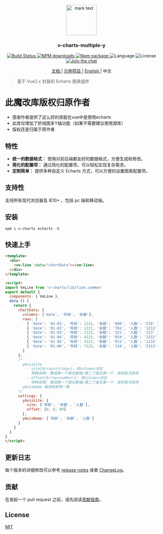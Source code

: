 <p align="center">
<img src="./examples/favicon.ico" alt="mark text" width="100" height="100">
</p>

<h3 align="center">v-charts-multiple-y</h3>

<p align="center">
  <a href="https://travis-ci.org/ElemeFE/v-charts">
    <img src="https://travis-ci.org/ElemeFE/v-charts.svg?branch=master" alt="Build Status">
  </a>
  <a href="https://npmjs.org/package/v-charts">
    <img src="http://img.shields.io/npm/dm/v-charts.svg" alt="NPM downloads">
  </a>
  <a href="https://www.npmjs.org/package/v-charts">
    <img src="https://img.shields.io/npm/v/v-charts.svg" alt="Npm package">
  </a>
  <a>
    <img src="https://img.shields.io/badge/language-javascript-yellow.svg" alt="Language">
  </a>
  <a>
    <img src="https://img.shields.io/badge/license-MIT-000000.svg" alt="License">
  </a>
  <a href="https://gitter.im/ElemeFE/v-charts?utm_source=badge&utm_medium=badge&utm_campaign=pr-badge&utm_content=badge">
    <img src="https://badges.gitter.im/ElemeFE/v-charts.svg" alt="Join the chat">
  </a>
</p>

<p align="center">
  <a href="https://v-charts.js.org">
    文档
  </a>
  <span> | </span>
  <a href="https://codesandbox.io/s/z69myovqzx">
    示例项目
  </a>
  <span> | </span>
  <a href="https://github.com/djkloop/v-charts/blob/master/README.md">
    English
  </a>
  <span> | </span>
  <a>
    中文
  </a>
</p>

> 基于 Vue2.x 封装的 Echarts 图表组件

# 此魔改库版权归原作者
- 感谢作者提供了这么好的库能在vue中是使用echarts
- 此库仅增加了折线图多Y轴功能（如果不需要建议使用源库）
- 版权还是归属于原作者

## 特性

- **统一的数据格式：** 使用对前后端都友好的数据格式，方便生成和修改。
- **简化的配置项：** 通过简化的配置项，可以轻松实现复杂需求。
- **定制简单：** 提供多种自定义 Echarts 方式，可以方便的设置图表配置项。

## 支持性

支持所有现代浏览器及 IE10+ ，包括 pc 端和移动端。

## 安装

```
npm i v-charts echarts -S
```

## 快速上手

```html
<template>
  <div>
    <ve-line :data="chartData"></ve-line>
  </div>
</template>

<script>
import VeLine from 'v-charts/lib/line.common'
export default {
  components: { VeLine },
  data () {
    return {
      chartData: {
        columns: ['date', '年龄', '余额'],
        rows: [
          { 'date': '01-01', '年龄': 1231, '余额': '999', '人数': '578' },
          { 'date': '01-02', '年龄': 1223, '余额': '781', '人数': '1213' },
          { 'date': '01-03', '年龄': 2123, '余额': '321', '人数': '213' },
          { 'date': '01-04', '年龄': 4123, '余额': '654', '人数': '2312' },
          { 'date': '01-05', '年龄': 3123, '余额': '972', '人数': '1233' },
          { 'date': '01-06', '年龄': 7123, '余额': '124', '人数': '2313' }
        ]
      }，
      /*
        yAxisSite
          - site[Array<string>]: 和columns对应
            特殊说明: 数组第一个是左数轴/第二个是右第一个，其他依次排序
          - offset[Array<number>]: 和columns对应
            特殊说明: 数组第一个是左数轴/第二个是右第一个，其他依次排序
        yAxisName 保持和官网一致
      */
      settings: {
        yAxisSite: {
          site: ['年龄', '余额', '人数'],
          offset: [0, 0, 80]
        },
        yAxisName: ['年龄', '余额', '人数']
      }
    }
  }
}
</script>
```

## 更新日志

每个版本的详细修改可以参考 [release notes](https://github.com/ElemeFE/v-charts/releases) 或者 [ChangeLog](./CHANGELOG_CN.md)。

## 贡献

在发起一个 pull request 之前，请先阅读[贡献指南](./CONTRIBUTING_CN.md)。

## License

[MIT](http://opensource.org/licenses/MIT)
